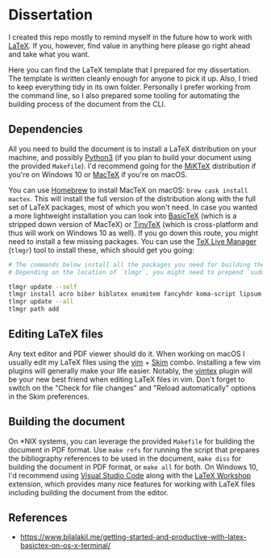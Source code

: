 # Dissertation

I created this repo mostly to remind myself in the future how to work with [LaTeX](https://www.latex-project.org).
If you, however, find value in anything here please go right ahead and take what you want.

Here you can find the LaTeX template that I prepared for my dissertation.
The template is written cleanly enough for anyone to pick it up. Also, I tried to keep everything tidy in its own folder.
Personally I prefer working from the command line, so I also prepared some tooling for automating the building process of the document from the CLI.

## Dependencies

All you need to build the document is to install a LaTeX distribution on your machine, and possibly [Python3](https://www.python.org/download/releases/3.0/) (if you plan to build your document using the provided `Makefile`).
I'd recommend going for the [MiKTeX](https://miktex.org/download) distribution if you're on Windows 10 or [MacTeX](http://www.tug.org/mactex/) if you're on macOS.

You can use [Homebrew](https://brew.sh) to install MacTeX on macOS: `brew cask install mactex`. This will install the full version of the distribution along with the full set of LaTeX packages, most of which you won't need.
In case you wanted a more lightweight installation you can look into [BasicTeX](http://www.tug.org/mactex/morepackages.html) (which is a stripped down version of MacTeX) or [TinyTeX](https://yihui.name/tinytex/) (which is cross-platform and thus will work on Windows 10 as well).
If you go down this route, you might need to install a few missing packages. You can use the [TeX Live Manager](https://www.tug.org/texlive/doc/tlmgr.html) (`tlmgr`) tool to install these, which should get you going:

```bash
# The commands below install all the packages you need for building the document.
# Depending on the location of `tlmgr`, you might need to prepend `sudo` to these.

tlmgr update --self
tlmgr install acro biber biblatex enumitem fancyhdr koma-script lipsum logreq psnfss setspace titlesec translations
tlmgr update --all
tlmgr path add
```

## Editing LaTeX files

Any text editor and PDF viewer should do it. When working on macOS I usually edit my LaTeX files using the [vim](https://www.vim.org) + [Skim](https://skim-app.sourceforge.io) combo.
Installing a few vim plugins will generally make your life easier. Notably, the [vimtex](https://github.com/lervag/vimtex) plugin will be your new best friend when editing LaTeX files in vim.
Don't forget to switch on the "Check for file changes" and "Reload automatically" options in the Skim preferences.

## Building the document

On *NIX systems, you can leverage the provided `Makefile` for building the document in PDF format.
Use `make refs` for running the script that prepares the bibliography references to be used in the document, `make diss` for building the document in PDF format, or `make all` for both.
On Windows 10, I'd recommend using [Visual Studio Code](https://code.visualstudio.com) along with the [LaTeX Workshop](https://marketplace.visualstudio.com/items?itemName=James-Yu.latex-workshop) extension, which provides many nice features for working with LaTeX files including building the document from the editor.

## References

- https://www.bilalakil.me/getting-started-and-productive-with-latex-basictex-on-os-x-terminal/
